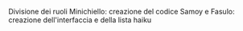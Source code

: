Divisione dei ruoli
Minichiello: creazione del codice
Samoy e Fasulo: creazione dell'interfaccia e della lista haiku
